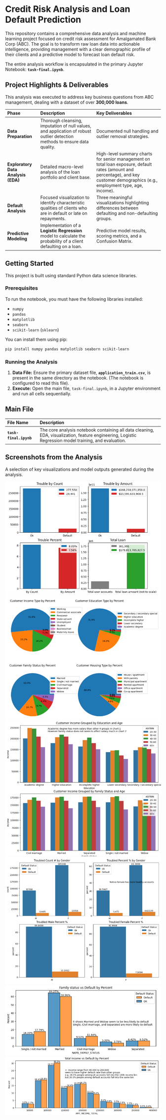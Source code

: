 # Credit Risk Analysis and Loan Default Prediction

This repository contains a comprehensive data analysis and machine learning project focused on credit risk assessment for Amalgamated Bank Corp (ABC). The goal is to transform raw loan data into actionable intelligence, providing management with a clear demographic profile of their clients and a predictive model to forecast loan default risk.

The entire analysis workflow is encapsulated in the primary Jupyter Notebook: **`task-final.ipynb`**.

## Project Highlights & Deliverables

This analysis was executed to address key business questions from ABC management, dealing with a dataset of over **300,000 loans**.

| Phase | Description | Key Deliverables |
| :--- | :--- | :--- |
| **Data Preparation** | Thorough cleansing, imputation of null values, and application of robust outlier detection methods to ensure data quality. | Documented null handling and outlier removal strategies. |
| **Exploratory Data Analysis (EDA)** | Detailed macro-level analysis of the loan portfolio and client base. | High-level summary charts for senior management on total loan exposure, default rates (amount and percentage), and key customer demographics (e.g., employment type, age, income). |
| **Default Analysis** | Focused visualization to identify characteristic qualities of clients who are in default or late on repayments. | Three meaningful visualizations highlighting differences between defaulting and non-defaulting groups. |
| **Predictive Modeling** | Implementation of a **Logistic Regression** model to calculate the probability of a client defaulting on a loan. | Predictive model results, scoring metrics, and a Confusion Matrix. |

## Getting Started

This project is built using standard Python data science libraries.

### Prerequisites

To run the notebook, you must have the following libraries installed:

  * `numpy`
  * `pandas`
  * `matplotlib`
  * `seaborn`
  * `scikit-learn` (`sklearn`)

You can install them using pip:

```bash
pip install numpy pandas matplotlib seaborn scikit-learn
```

### Running the Analysis

1.  **Data File:** Ensure the primary dataset file, **`application_train.csv`**, is present in the same directory as the notebook. (The notebook is configured to read this file).
2.  **Execute:** Open the main file, `task-final.ipynb`, in a Jupyter environment and run all cells sequentially.

## Main File

| File Name | Description |
| :--- | :--- |
| **`task-final.ipynb`** | The core analysis notebook containing all data cleaning, EDA, visualization, feature engineering, Logistic Regression model training, and evaluation. |

## Screenshots from the Analysis

A selection of key visualizations and model outputs generated during the analysis.

![screenshot1](screenshot1.png)
![screenshot2](screenshot2.png)
![screenshot3](screenshot3.png)
![screenshot4](screenshot4.png)
![screenshot5](screenshot5.png)
![screenshot6](screenshot6.png)
